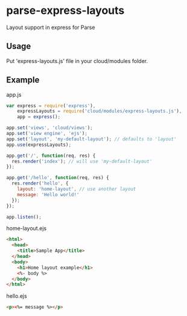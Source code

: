 # parse-express-layouts

Layout support in express for Parse

## Usage

Put 'express-layouts.js' file in your cloud/modules folder.

## Example

app.js

```js
var express = require('express'),
    expressLayouts = require('cloud/modules/express-layouts.js'),
    app = express();

app.set('views', 'cloud/views');
app.set('view engine', 'ejs');
app.set('layout', 'my-default-layout'); // defaults to 'layout'
app.use(expressLayouts);

app.get('/', function(req, res) {
  res.render('index'); // will use 'my-default-layout'
});

app.get('/hello', function(req, res) {
  res.render('hello', {
    layout: 'home-layout', // use another layout
    message: 'Hello world!'
  });
});

app.listen();
```

home-layout.ejs

```html
<html>
  <head>
    <title>Sample App</title>
  </head>
  <body>
    <h1>Home layout example</h1>
    <%- body %>
  </body>
</html>
```

hello.ejs

```html
<p><%= message %></p>
```
